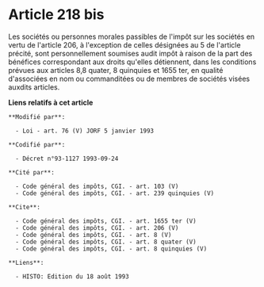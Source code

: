# Article 218 bis

Les sociétés ou personnes morales passibles de l'impôt sur les sociétés en vertu de l'article 206, à l'exception de celles
désignées au 5 de l'article précité, sont personnellement soumises audit impôt à raison de la part des bénéfices
correspondant aux droits qu'elles détiennent, dans les conditions prévues aux articles 8,8 quater, 8 quinquies et 1655 ter,
en qualité d'associées en nom ou commanditées ou de membres de sociétés visées auxdits articles.

**Liens relatifs à cet article**

	**Modifié par**:

	  - Loi - art. 76 (V) JORF 5 janvier 1993

	**Codifié par**:

	  - Décret n°93-1127 1993-09-24

	**Cité par**:

	  - Code général des impôts, CGI. - art. 103 (V)
	  - Code général des impôts, CGI. - art. 239 quinquies (V)

	**Cite**:

	  - Code général des impôts, CGI. - art. 1655 ter (V)
	  - Code général des impôts, CGI. - art. 206 (V)
	  - Code général des impôts, CGI. - art. 8 (V)
	  - Code général des impôts, CGI. - art. 8 quater (V)
	  - Code général des impôts, CGI. - art. 8 quinquies (V)

	**Liens**:

	  - HISTO: Edition du 18 août 1993
